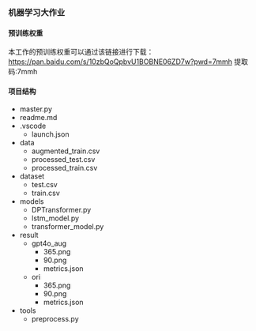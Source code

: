 ### 机器学习大作业

#### 预训练权重
本工作的预训练权重可以通过该链接进行下载：https://pan.baidu.com/s/10zbQoQpbvU1BOBNE06ZD7w?pwd=7mmh 提取码:7mmh

#### 项目结构
- master.py
- readme.md
- .vscode
  - launch.json
- data
  - augmented_train.csv
  - processed_test.csv
  - processed_train.csv
- dataset
  - test.csv
  - train.csv
- models
  - DPTransformer.py
  - lstm_model.py
  - transformer_model.py
- result
  - gpt4o_aug
    - 365.png
    - 90.png
    - metrics.json
  - ori
    - 365.png
    - 90.png
    - metrics.json
- tools
  - preprocess.py
